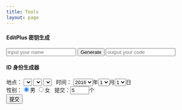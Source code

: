 ```yaml
---
title: Tools
layout: page
---
```


#### EditPlus 密钥生成

<div class="input-group">
  <input name="username" type="text" id="username" placeholder="input your name" class="form-control">
  <span class="input-group-btn">
    <input class="btn btn-primary" type="submit" name="generate" id="generate" value="Generate" onclick="generate_editplus_regcode();">
  </span>
  <input class="form-control" name="regcode" type="text" id="regcode" placeholder="output your code" readonly="readonly" />
</div>
<script src="//cdn.09hd.com/js/epkeygen.js"></script>

#### ID 身份生成器

<form name="form1">
    <input type="hidden" value="select" name="action">
    <div>
        <span>地点：</span>
        <select name="p" id="p"></select>
        <select name="c" id="c"></select>
        <select name="r" id="r"></select>
        <span>&nbsp;&nbsp;时间：</span>
        <select onchange="YYYYDD(this.value,document.form1.SMonth,document.form1.SDay)" id="y"   name="SYear"><option value="2016">2016</option></select>年<select onchange="MMDD(this.value,document.form1.SYear,document.form1.SDay)" id="m" name="SMonth"><option value="1">1</option></select>月<select id="d" name="SDay"><option value="1">1</option></select>日
    </div>
    <div>
        <span>性别：</span><label><input type="radio" name="g" id="g1" value="1" checked="checked">男</label>
        <label><input type="radio" name="g" id="g2" value="2">女</label>
        <span>&nbsp;&nbsp;提交：</span><input type="text" name="n" id="n" size="3" maxlength="3" style="width:50px;" value="5">个
    </div>
    <div>
        <input id="go" value="提交" type="button" class="btn btn-primary" onclick="ock()">
    </div>
</form>
<div class="rNo" id="rNo"></div>
<script>
function loadBody()
{
    YYYYMMDDstart(document.form1,document.form1.SYear,document.form1.SMonth,document.form1.SDay),YYYYMMDDstart(document.form1,document.form1.EYear,document.form1.EMonth,document.form1.EDay)
}
window.onLoad = "loadBody()";
</script>
<script language="javascript" src="//cdn.09hd.com/js/id-gen.js"></script>
<script language="javascript">
new PCAS("p","c","r","110000-北京市","110100-市辖区","110101-东城区");
</script>